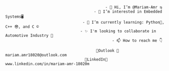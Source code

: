                                                 - 👋 Hi, I’m @Mariam-Amr ♍
                                           - 👀 I’m interested in Embedded Systems🖥️
                                      - 🌱 I’m currently learning: Python🐍, C++ 😎, and C ©️
                                     - ✨ I'm looking to collaborate in Automotive Industry 🚗
                                                   - 📫 How to reach me 👇
 
                                            🔗Outlook 🔗 mariam.amr18020@outlook.com
                                       🔗LinkedIn🔗 www.linkedin.com/in/mariam-amr-18020m
<!---
Mariam-Amr/Mariam-Amr is a ✨ special ✨ repository because its `README.md` (this file) appears on your GitHub profile.
You can click the Preview link to take a look at your changes.
--->
